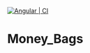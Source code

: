 [![Angular | CI](https://github.com/JordanRoboGarden/Money_Bags/actions/workflows/angular.js.yml/badge.svg)](https://github.com/JordanRoboGarden/Money_Bags/actions/workflows/angular.js.yml)
# Money_Bags
